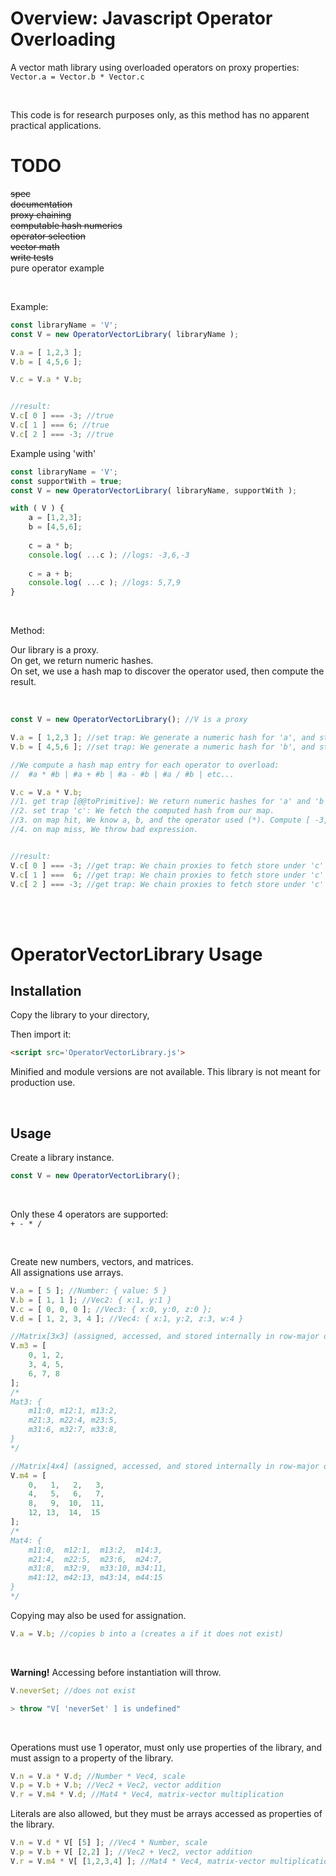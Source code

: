 # Overview: Javascript Operator Overloading

A vector math library using overloaded operators on proxy properties: ```Vector.a = Vector.b * Vector.c```

<br />

This code is for research purposes only, as this method has no apparent practical applications.

# TODO

~~spec~~  
~~documentation~~  
~~proxy chaining~~  
~~computable hash numerics~~  
~~operator selection~~  
~~vector math~~  
~~write tests~~  
pure operator example

<br />

Example:
```JavaScript
const libraryName = 'V';
const V = new OperatorVectorLibrary( libraryName );

V.a = [ 1,2,3 ];
V.b = [ 4,5,6 ];

V.c = V.a * V.b;


//result:
V.c[ 0 ] === -3; //true
V.c[ 1 ] === 6; //true
V.c[ 2 ] === -3; //true

```

Example using 'with'

```JavaScript
const libraryName = 'V';
const supportWith = true;
const V = new OperatorVectorLibrary( libraryName, supportWith );

with ( V ) {
    a = [1,2,3];
    b = [4,5,6];
    
    c = a * b;
    console.log( ...c ); //logs: -3,6,-3
    
    c = a + b;
    console.log( ...c ); //logs: 5,7,9
}
```
<br />

Method:

Our library is a proxy.  
On get, we return numeric hashes.  
On set, we use a hash map to discover the operator used, then compute the result.


<br />

```JavaScript
const V = new OperatorVectorLibrary(); //V is a proxy

V.a = [ 1,2,3 ]; //set trap: We generate a numeric hash for 'a', and store [1,2,3]
V.b = [ 4,5,6 ]; //set trap: We generate a numeric hash for 'b', and store [4,5,6]

//We compute a hash map entry for each operator to overload:
//  #a * #b | #a + #b | #a - #b | #a / #b | etc...

V.c = V.a * V.b;
//1. get trap [@@toPrimitive]: We return numeric hashes for 'a' and 'b' and store access chain: [ a, b ]
//2. set trap 'c': We fetch the computed hash from our map.
//3. on map hit, We know a, b, and the operator used (*). Compute [ -3, 6, -3 ] and store under 'c'
//4. on map miss, We throw bad expression.


//result:
V.c[ 0 ] === -3; //get trap: We chain proxies to fetch store under 'c'
V.c[ 1 ] ===  6; //get trap: We chain proxies to fetch store under 'c'
V.c[ 2 ] === -3; //get trap: We chain proxies to fetch store under 'c'
```

<br />

<br />

# OperatorVectorLibrary Usage

## Installation

Copy the library to your directory,

Then import it:
```html
<script src='OperatorVectorLibrary.js'>
```

Minified and module versions are not available. This library is not meant for production use.

<br />

## Usage

Create a library instance.

```JavaScript
const V = new OperatorVectorLibrary();
```

<br />

Only these 4 operators are supported:  
``` + - * / ```

<br />

Create new numbers, vectors, and matrices.  
All assignations use arrays.

```JavaScript
V.a = [ 5 ]; //Number: { value: 5 }
V.b = [ 1, 1 ]; //Vec2: { x:1, y:1 }
V.c = [ 0, 0, 0 ]; //Vec3: { x:0, y:0, z:0 };
V.d = [ 1, 2, 3, 4 ]; //Vec4: { x:1, y:2, z:3, w:4 }

//Matrix[3x3] (assigned, accessed, and stored internally in row-major order)
V.m3 = [
    0, 1, 2,
    3, 4, 5,
    6, 7, 8
];
/* 
Mat3: {
    m11:0, m12:1, m13:2,
    m21:3, m22:4, m23:5,
    m31:6, m32:7, m33:8,
}
*/

//Matrix[4x4] (assigned, accessed, and stored internally in row-major order)
V.m4 = [
    0,   1,   2,   3,
    4,   5,   6,   7,
    8,   9,  10,  11,
    12, 13,  14,  15
];
/* 
Mat4: {
    m11:0,  m12:1,  m13:2,  m14:3,
    m21:4,  m22:5,  m23:6,  m24:7,
    m31:8,  m32:9,  m33:10, m34:11,
    m41:12, m42:13, m43:14, m44:15
}
*/
```
Copying may also be used for assignation.
```JavaScript
V.a = V.b; //copies b into a (creates a if it does not exist)
```

<br />

**Warning!** Accessing before instantiation will throw.
```JavaScript
V.neverSet; //does not exist

> throw "V[ 'neverSet' ] is undefined"
```

<br />

Operations must use 1 operator, must only use properties of the library, and must assign to a property of the library.
```JavaScript
V.n = V.a * V.d; //Number * Vec4, scale
V.p = V.b + V.b; //Vec2 + Vec2, vector addition
V.r = V.m4 * V.d; //Mat4 * Vec4, matrix-vector multiplication
```

Literals are also allowed, but they must be arrays accessed as properties of the library.
```JavaScript
V.n = V.d * V[ [5] ]; //Vec4 * Number, scale
V.p = V.b + V[ [2,2] ]; //Vec2 + Vec2, vector addition
V.r = V.m4 * V[ [1,2,3,4] ]; //Mat4 * Vec4, matrix-vector multiplication
```

